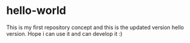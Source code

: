 # hello-world
This is my first repository concept and this is the updated version  hello version. Hope i can use it and can develop it :)
